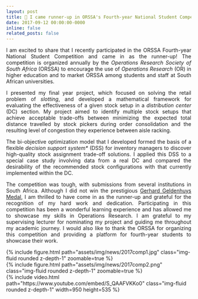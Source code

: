 ```yaml
---
layout: post
title: 🥈 I came runner-up in ORSSA's Fourth-year National Student Competition
date: 2017-09-12 00:00:00-0000
inline: false
related_posts: false
---
```


<p align="justify">
I am excited to share that I recently participated in the ORSSA Fourth-year National Student Competition and came in as the runner-up! The competition is organized annually by the <em>Operations Research Society of South Africa</em> (ORSSA) to encourage the use of <em>Operations Research</em> (OR) in higher education and to market ORSSA among students and staff at South African universities.
</p>
<p align="justify">
I presented my final year project, which focused on solving the retail problem of <em>slotting</em>, and developed a mathematical framework for evaluating the effectiveness of a given stock setup in a <em>distribution center</em> (DC) section. My project aimed to identify multiple stock setups that achieve acceptable trade-offs between minimizing the expected total distance travelled by stock pickers during order consolidation and the resulting level of congestion they experience between aisle racking.
</p>
<p align="justify">
The bi-objective optimization model that I developed formed the basis of a flexible <em>decision support system*</em> (DSS) for inventory managers to discover high-quality stock assignment trade-off solutions. I applied this DSS to a special case study involving data from a real DC and compared the desirability of the recommended stock configurations with that currently implemented within the DC.
</p>
<p align="justify">
The competition was tough, with submissions from several institutions in South Africa. Although I did not win the prestigious <a href='https://www.orssa.org.za/honscomp'>Gerhard Geldenhuys Medal</a>, I am thrilled to have come in as the runner-up and grateful for the recognition of my hard work and dedication. Participating in this competition has been a wonderful learning experience and has allowed me to showcase my skills in Operations Research. I am grateful to my supervising lecturer for nominating my project and guiding me throughout my academic journey. I would also like to thank the ORSSA for organizing this competition and providing a platform for fourth-year students to showcase their work.
</p>
<div class="row mt-3">
    <div class="col-sm mt-3 mt-md-0">
        {% include figure.html path="assets/img/news/2017comp1.jpg" class="img-fluid rounded z-depth-1" zoomable=true %}
    </div>
    <div class="col-sm mt-3 mt-md-0">
        {% include figure.html path="assets/img/news/2017comp2.png" class="img-fluid rounded z-depth-1" zoomable=true %}
    </div>
</div>
{% include video.html path="https://www.youtube.com/embed/S_QAAFVKKo0" class="img-fluid rounded z-depth-1" width=950 height=535 %}
